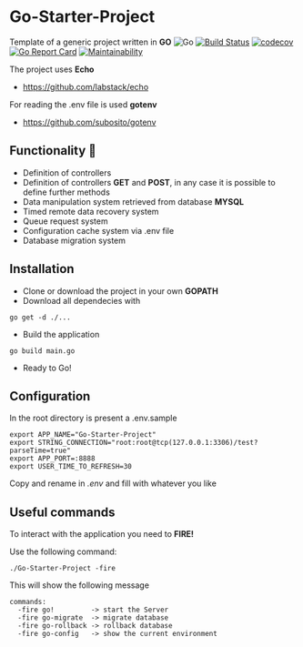 # Go-Starter-Project
Template of a generic project written in **GO** ![Go](https://github.com/IacopoMelani/Go-Starter-Project/workflows/Go/badge.svg) [![Build Status](https://travis-ci.com/IacopoMelani/Go-Starter-Project.svg?branch=master)](https://travis-ci.org/IacopoMelani/Go-Starter-Project) [![codecov](https://codecov.io/gh/IacopoMelani/Go-Starter-Project/branch/master/graph/badge.svg)](https://codecov.io/gh/IacopoMelani/Go-Starter-Project) [![Go Report Card](https://goreportcard.com/badge/github.com/IacopoMelani/Go-Starter-Project)](https://goreportcard.com/report/github.com/IacopoMelani/Go-Starter-Project) [![Maintainability](https://api.codeclimate.com/v1/badges/31257bde8ba9f709dd65/maintainability)](https://codeclimate.com/github/IacopoMelani/Go-Starter-Project/maintainability)

The project uses **Echo**
- https://github.com/labstack/echo

For reading the .env file is used **gotenv**
- https://github.com/subosito/gotenv

## Functionality 🍹

- Definition of controllers
- Definition of controllers **GET** and **POST**, in any case it is possible to define further methods
- Data manipulation system retrieved from database **MYSQL**
- Timed remote data recovery system
- Queue request system
- Configuration cache system via .env file
- Database migration system

## Installation

* Clone or download the project in your own **GOPATH**
* Download all dependecies with
```shell
go get -d ./...
```
* Build the application
```shell
go build main.go
```
* Ready to Go!

## Configuration
In the root directory is present a .env.sample
```env
export APP_NAME="Go-Starter-Project"
export STRING_CONNECTION="root:root@tcp(127.0.0.1:3306)/test?parseTime=true"
export APP_PORT=:8888
export USER_TIME_TO_REFRESH=30
```
Copy and rename in *.env* and fill with whatever you like

## Useful commands
To interact with the application you need to **FIRE!**

Use the following command:
```shell
./Go-Starter-Project -fire
```
This will show the following message

```shell
commands:
  -fire go!         -> start the Server 
  -fire go-migrate  -> migrate database 
  -fire go-rollback -> rollback database 
  -fire go-config   -> show the current environment 
```
